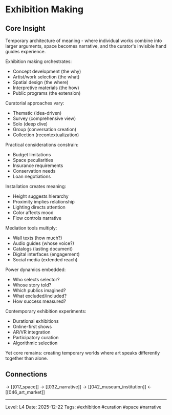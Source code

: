 # Exhibition Making

## Core Insight
Temporary architecture of meaning - where individual works combine into larger arguments, space becomes narrative, and the curator's invisible hand guides experience.

Exhibition making orchestrates:
- Concept development (the why)
- Artist/work selection (the what)
- Spatial design (the where)
- Interpretive materials (the how)
- Public programs (the extension)

Curatorial approaches vary:
- Thematic (idea-driven)
- Survey (comprehensive view)
- Solo (deep dive)
- Group (conversation creation)
- Collection (recontextualization)

Practical considerations constrain:
- Budget limitations
- Space peculiarities
- Insurance requirements
- Conservation needs
- Loan negotiations

Installation creates meaning:
- Height suggests hierarchy
- Proximity implies relationship
- Lighting directs attention
- Color affects mood
- Flow controls narrative

Mediation tools multiply:
- Wall texts (how much?)
- Audio guides (whose voice?)
- Catalogs (lasting document)
- Digital interfaces (engagement)
- Social media (extended reach)

Power dynamics embedded:
- Who selects selector?
- Whose story told?
- Which publics imagined?
- What excluded/included?
- How success measured?

Contemporary exhibition experiments:
- Durational exhibitions
- Online-first shows
- AR/VR integration
- Participatory curation
- Algorithmic selection

Yet core remains: creating temporary worlds where art speaks differently together than alone.

## Connections
→ [[017_space]]
→ [[032_narrative]]
→ [[042_museum_institution]]
← [[046_art_market]]

---
Level: L4
Date: 2025-12-22
Tags: #exhibition #curation #space #narrative